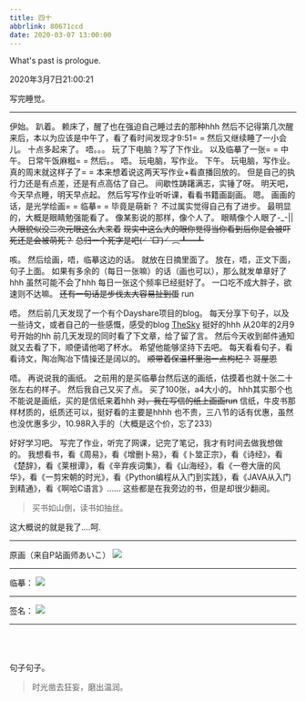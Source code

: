 ```yaml
---
title: 四十
abbrlink: 80671ccd
date: 2020-03-07 13:00:00
---
```

What's past is prologue.

<!--more-->2020年3月7日21:00:21
写完睡觉。


----------
伊始。
趴着。
赖床了，醒了也在强迫自己睡过去的那种hhh
然后不记得第几次醒来后，本以为应该是中午了，看了看时间发现才9:51= =
然后又继续睡了一小会儿。
十点多起来了。
唔。。。
玩了下电脑？写了下作业。
以及临摹了一张= =
中午。
日常午饭麻糍= =
然后。。
唔。
玩电脑，写作业。
下午。
玩电脑，写作业。
真的周末就这样子了= =
本来想着说这两天写作业+看直播回放的。
但是自己的执行力还是有点差，还是有点高估了自己。
间歇性踌躇满志，实锤了呀。
明天吧，今天早点睡，明天早点起。
然后写写作业听听课，看看书籍画副画。
嗯。
画画的话，是光学绘画= =
临摹= =
毕竟是萌新？
不过属实觉得自己有了进步。
最明显的，大概是眼睛勉强能看了。
像某影说的那样，像个人了。
眼睛像个人眼了-_-||
~~人眼貌似没二次元眼这么大来着~~
~~现实中这么大的眼你觉得当你看到后你是会被吓死还是会被萌死？~~
~~总归一个死字是吧(╯‵□′)╯︵┻━┻~~

咳。
然后绘画，唔，临摹这边的话。
就放在日摘里面了。
放在，唔，正文下面，句子上面。
如果有多余的（每日一张嘛）的话（画也可以），那么就发单章好了hhh
虽然可能不会了hhh
每日一张这个频率已经挺好了。
一口吃不成大胖子，欲速则不达嘛。
~~还有一句话是步伐太大容易扯到蛋~~
run

唔。
然后前几天发现了一个有个Dayshare项目的blog。
每天分享下句子，以及一些诗文，或者自己的一些感慨，感受的blog
[TheSky][1]
挺好的hhh
从20年的2月9号开始的hh
前几天发现的同时看了下文章，给了留了言。
然后今天收到邮件通知就又去看了下，顺便请他喝了杯水。
希望他能够坚持下去吧。
每天看看句子，看看诗文，陶冶陶冶下情操还是阔以的。
~~顺带着保温杯里泡一点枸杞？~~
~~哥屋恩~~

唔。
再说说我的画纸。
之前用的是买临摹台然后送的画纸，估摸着也就十张二十张左右的样子。
然后我自己又买了点。
买了100张，a4大小的。
hhh其实那个也不能说是画纸，买的是信纸来着hhh
~~对，我在写信的纸上画画run~~
信纸，牛皮书那样材质的，纸质还可以，挺好看的主要是hhhh
也不贵，三八节的话有优惠，虽然也没优惠多少，10.98R入手的（大概是这个价，忘了233）

好好学习吧。
写完了作业，听完了网课，记完了笔记，我才有时间去做我想做的。
我想看书，看《周易》，看《增删卜易》，看《卜筮正宗》，看《诗经》，看《楚辞》，看《莱根谭》，看《辛弃疾词集》，看《山海经》，看《一卷大唐的风华》，看《一剪宋朝的时光》，看《Python编程从入门到实践》，看《JAVA从入门到精通》，看《啊哈C语言》……
这些都是在我旁边的书，但是却很少翻阅。

> 买书如山倒，读书如抽丝。

这大概说的就是我了....呵.


----------
原画（来自P站画师あいこ）
![](https://buyao.mobi/i/2020/03/07/z4pd0i.png)


----------
临摹：
![](https://buyao.mobi/i/2020/03/07/z4kwj5.jpg)


----------
签名：
![](https://buyao.mobi/i/2020/03/07/z4pipd.png)


----------
<br><br><br>
句子句子。
<font color='LightGreen'>
> 时光凿去狂妄，磨出温润。
</font>


[1]: https://thebluesky.top/
